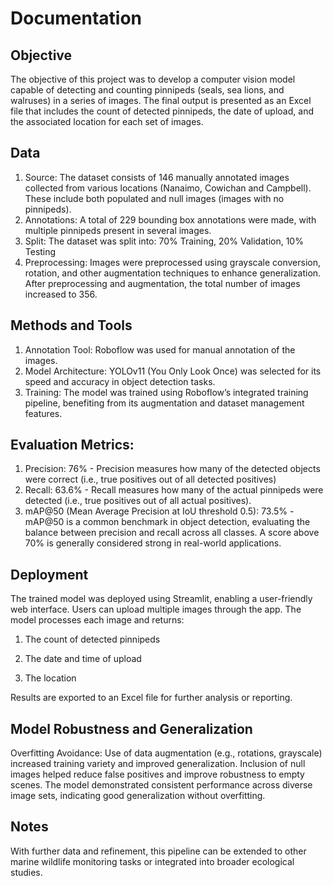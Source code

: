 # Documentation

## Objective
The objective of this project was to develop a computer vision model capable of detecting and counting pinnipeds (seals, sea lions, and walruses) in a series of images. The final output is presented as an Excel file that includes the count of detected pinnipeds, the date of upload, and the associated location for each set of images.

## Data
1. Source: The dataset consists of 146 manually annotated images collected from various locations (Nanaimo, Cowichan and Campbell). These include both populated and null images (images with no pinnipeds).
2. Annotations: A total of 229 bounding box annotations were made, with multiple pinnipeds present in several images.
3. Split: The dataset was split into: 70% Training, 20% Validation, 10% Testing
4. Preprocessing: Images were preprocessed using grayscale conversion, rotation, and other augmentation techniques to enhance generalization. After preprocessing and augmentation, the total number of images increased to 356.

## Methods and Tools
1. Annotation Tool: Roboflow was used for manual annotation of the images.
2. Model Architecture: YOLOv11 (You Only Look Once) was selected for its speed and accuracy in object detection tasks.
3. Training: The model was trained using Roboflow’s integrated training pipeline, benefiting from its augmentation and dataset management features.

 ## Evaluation Metrics:
 
 1. Precision: 76% - Precision measures how many of the detected objects were correct (i.e., true positives out of all detected positives)
 2. Recall: 63.6% - Recall measures how many of the actual pinnipeds were detected (i.e., true positives out of all actual positives).
 3. mAP@50 (Mean Average Precision at IoU threshold 0.5): 73.5% - mAP@50 is a common benchmark in object detection, evaluating the balance between precision and recall across all classes. A score above 70% is generally considered strong in real-world applications.

## Deployment
The trained model was deployed using Streamlit, enabling a user-friendly web interface. Users can upload multiple images through the app.
The model processes each image and returns:

1. The count of detected pinnipeds

2. The date and time of upload

3. The location 

Results are exported to an Excel file for further analysis or reporting.

## Model Robustness and Generalization
Overfitting Avoidance: Use of data augmentation (e.g., rotations, grayscale) increased training variety and improved generalization. Inclusion of null images helped reduce false positives and improve robustness to empty scenes. The model demonstrated consistent performance across diverse image sets, indicating good generalization without overfitting.

## Notes
With further data and refinement, this pipeline can be extended to other marine wildlife monitoring tasks or integrated into broader ecological studies.
